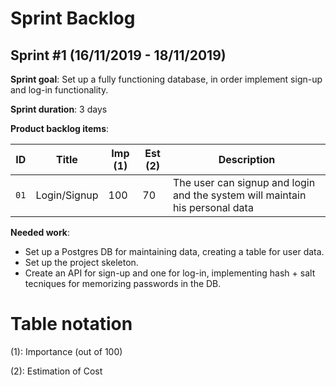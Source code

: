# Sprint Backlog

## Sprint #1 (16/11/2019 - 18/11/2019)

**Sprint goal**: Set up a fully functioning database, in order implement sign-up and log-in functionality.

**Sprint duration**: 3 days

**Product backlog items**:

|   ID   |   Title                   | Imp (1) | Est (2) |   Description                 |
---------|---------------------------|---------|---------|--------------------------------
|  `01`  |   Login/Signup            |   100   |    70   |   The user can signup and login and the system will maintain his personal data |

**Needed work**:
* Set up a Postgres DB for maintaining data, creating a table for user data.
* Set up the project skeleton.
* Create an API for sign-up and one for log-in, implementing hash + salt tecniques for memorizing passwords in the DB.

# Table notation

(1): Importance (out of 100)

(2): Estimation of Cost 
